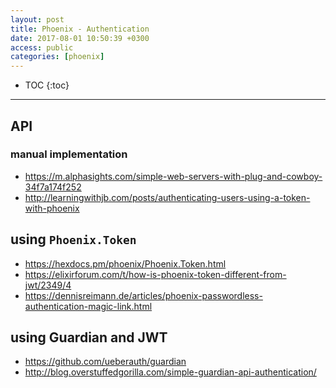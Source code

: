 ```yaml
---
layout: post
title: Phoenix - Authentication
date: 2017-08-01 10:50:39 +0300
access: public
categories: [phoenix]
---
```


<!-- more -->

* TOC
{:toc}
<hr>

## API

### manual implementation

- <https://m.alphasights.com/simple-web-servers-with-plug-and-cowboy-34f7a174f252>
- <http://learningwithjb.com/posts/authenticating-users-using-a-token-with-phoenix>

## using `Phoenix.Token`

- <https://hexdocs.pm/phoenix/Phoenix.Token.html>
- <https://elixirforum.com/t/how-is-phoenix-token-different-from-jwt/2349/4>
- <https://dennisreimann.de/articles/phoenix-passwordless-authentication-magic-link.html>

## using Guardian and JWT

- <https://github.com/ueberauth/guardian>
- <http://blog.overstuffedgorilla.com/simple-guardian-api-authentication/>

